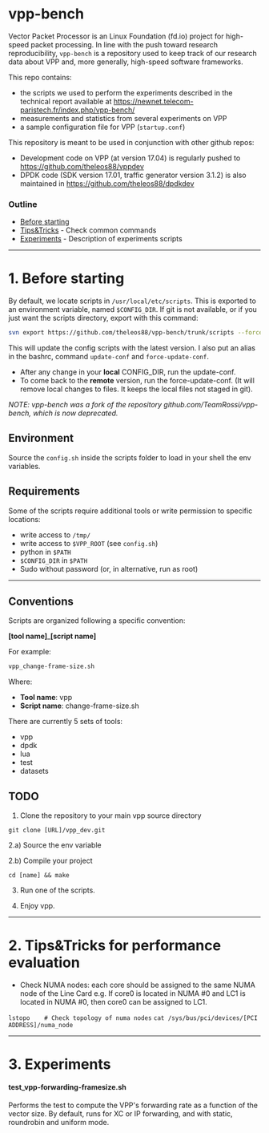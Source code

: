 vpp-bench
===

Vector Packet Processor is an Linux Foundation (fd.io) project for high-speed packet processing.
In line with the push toward research reproducibility, ```vpp-bench``` is a repository used to keep track of our research data about VPP and, more generally, high-speed software frameworks.

This repo contains:

- the scripts we used to perform the experiments described in the technical report
  available at https://newnet.telecom-paristech.fr/index.php/vpp-bench/
- measurements and statistics from several experiments on VPP
- a sample configuration file for VPP (```startup.conf```)


This repository is meant to be used in conjunction with other github repos:
- Development code on VPP (at version 17.04) is regularly pushed to https://github.com/theleos88/vppdev
- DPDK code (SDK version 17.01, traffic generator version 3.1.2) is also maintained in https://github.com/theleos88/dpdkdev

### Outline

* [Before starting](https://github.com/theleos88/vpp-bench#before-starting)
* [Tips&Tricks](https://github.com/theleos88/vpp-bench#tipstricks-for-performance-evaluation) - Check common commands
* [Experiments](https://github.com/theleos88/vpp-bench#experiments) - Description of experiments scripts

------

# 1. Before starting

By default, we locate scripts in ```/usr/local/etc/scripts```. This is exported to an environment variable, named ```$CONFIG_DIR```.
If git is not available, or if you just want the scripts directory, export with this command:

```bash
svn export https://github.com/theleos88/vpp-bench/trunk/scripts --force $CONFIG_DIR
```

This will update the config scripts with the latest version. I also put an alias in the bashrc, command ```update-conf``` and ```force-update-conf```.

- After any change in your **local** CONFIG_DIR, run the update-conf.
- To come back to the **remote** version, run the force-update-conf. (It will remove local changes to files. It keeps the local files not staged in git).

*NOTE: vpp-bench was a fork of the repository github.com/TeamRossi/vpp-bench, which is now deprecated.*

## Environment
Source the ```config.sh``` inside the scripts folder to load in your shell the env variables.

## Requirements
Some of the scripts require additional tools or write permission to specific locations:

- write access to ```/tmp/```
- write access to ```$VPP_ROOT``` (see ```config.sh```)
- python in ```$PATH```
- ```$CONFIG_DIR``` in ```$PATH```
- Sudo without password (or, in alternative, run as root)

---

## Conventions

Scripts are organized following a specific convention:

**[tool name]**_**[script name]**

For example:

```bash
vpp_change-frame-size.sh
```
Where:

- **Tool name**: vpp
- **Script name**: change-frame-size.sh

There are currently 5 sets of tools:

- vpp
- dpdk
- lua
- test
- datasets



## TODO

1. Clone the repository to your main vpp source directory
```
git clone [URL]/vpp_dev.git
```

2.a) Source the env variable

2.b) Compile your project
```
cd [name] && make 
```

3. Run one of the scripts.

4. Enjoy vpp.

-----------------------------------------

# 2. Tips&Tricks for performance evaluation

- Check NUMA nodes: each core should be assigned to the same NUMA node of the Line Card
e.g. If core0 is located in NUMA #0 and LC1 is located in NUMA #0, then core0 can be assigned to LC1.

```lstopo    # Check topology of numa nodes```
```cat /sys/bus/pci/devices/[PCI ADDRESS]/numa_node```


-----------------------------------------

# 3. Experiments

#### test_vpp-forwarding-framesize.sh

Performs the test to compute the VPP's forwarding rate as a function of the vector size.
By default, runs for XC or IP forwarding, and with static, roundrobin and uniform mode.
